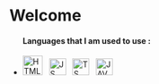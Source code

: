 <div>
  <h1>
    Welcome &nbsp
    
  </h1>
</div>

<div>
  <ul>
    <h4>Languages that I am used to use :</h4>
      <li>
        <p align="left"> 
          <img src="https://i.imgur.com/Gex2qeb.png" alt="HTML5" width="35px" height="35px"> &nbsp      
          <img src="https://i.imgur.com/UKBVH0g.png" alt="JS" width="30px" height="30px">   &nbsp    
          <img src="https://i.imgur.com/gcH5eA2.png" alt="TS" width="30px" height="30px">    &nbsp   
          <img src="https://i.imgur.com/nj5hA7I.png" alt="JAVA" width="30px" height="30px">    &nbsp   
        </p>
      </li>
  </ul>
</div>
  
 


